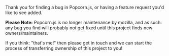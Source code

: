 Thank you for finding a bug in Popcorn.js, or having a feature request you'd like to see added.

**Please Note:** Popcorn.js is no longer maintenance by mozilla, and as such: any bug you find will probably not get fixed until this project finds new owners/maintainers.

If you think: "that's me!" then please get in touch and we can start the process of transferring ownership of this project to you!
